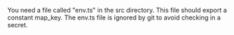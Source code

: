 You need a file called "env.ts" in the src directory. This file should export a constant map_key. The env.ts file is ignored by git to avoid checking in a secret.
